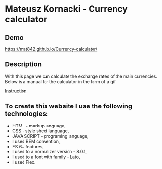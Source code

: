 # Mateusz Kornacki - Currency calculator

## Demo

https://mat842.github.io/Currency-calculator/

## Description

With this page we can calculate the exchange rates of the main currencies.
Below is a manual for the calculator in the form of a gif.

[Instruction](images/instruction.gif)

## To create this website I use the following technologies:

- HTML - markup language,
- CSS - style sheet language,
- JAVA SCRIPT - programing language,
- I used BEM convention,
- ES 6+ features,
- I used to a normalizer version - 8.0.1,
- I used to a font with family - Lato,
- I used Flex.
